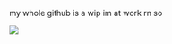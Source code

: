 
my whole github is a wip im at work rn so

<img src="https://komarev.com/ghpvc/?username=germanstare&label= kazhatergroup &color=DFC081&style=water" align="left">


